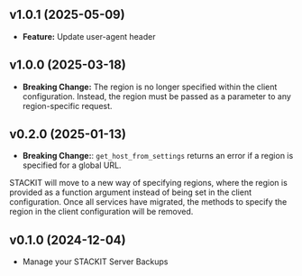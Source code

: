 ## v1.0.1 (2025-05-09)
- **Feature:** Update user-agent header

## v1.0.0 (2025-03-18)
- **Breaking Change:** The region is no longer specified within the client configuration. Instead, the region must be passed as a parameter to any region-specific request.

## v0.2.0 (2025-01-13)
- **Breaking Change:**: `get_host_from_settings` returns an error if a region is specified for a global URL.

STACKIT will move to a new way of specifying regions, where the region is provided as a function argument instead of being set in the client configuration. Once all services have migrated, the methods to specify the region in the client configuration will be removed.

## v0.1.0 (2024-12-04)
- Manage your STACKIT Server Backups

